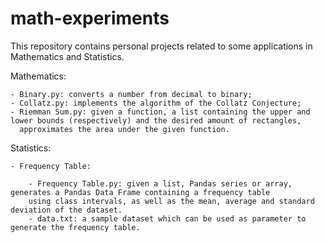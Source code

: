 # math-experiments
This repository contains personal projects related to some applications in Mathematics and Statistics.

Mathematics:

    - Binary.py: converts a number from decimal to binary;
    - Collatz.py: implements the algorithm of the Collatz Conjecture;
    - Riemman Sum.py: given a function, a list containing the upper and lower bounds (respectively) and the desired amount of rectangles,
      approximates the area under the given function.

Statistics:

    - Frequency Table:

        - Frequency Table.py: given a list, Pandas series or array, generates a Pandas Data Frame containing a frequency table
        using class intervals, as well as the mean, average and standard deviation of the dataset.
        - data.txt: a sample dataset which can be used as parameter to generate the frequency table.

